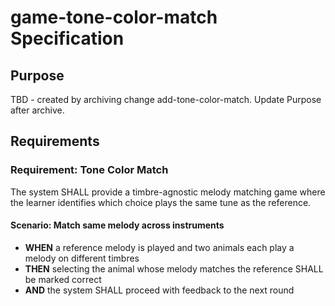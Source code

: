 # game-tone-color-match Specification

## Purpose
TBD - created by archiving change add-tone-color-match. Update Purpose after archive.
## Requirements
### Requirement: Tone Color Match
The system SHALL provide a timbre-agnostic melody matching game where the learner identifies which choice plays the same tune as the reference.

#### Scenario: Match same melody across instruments
- **WHEN** a reference melody is played and two animals each play a melody on different timbres
- **THEN** selecting the animal whose melody matches the reference SHALL be marked correct
- **AND** the system SHALL proceed with feedback to the next round

